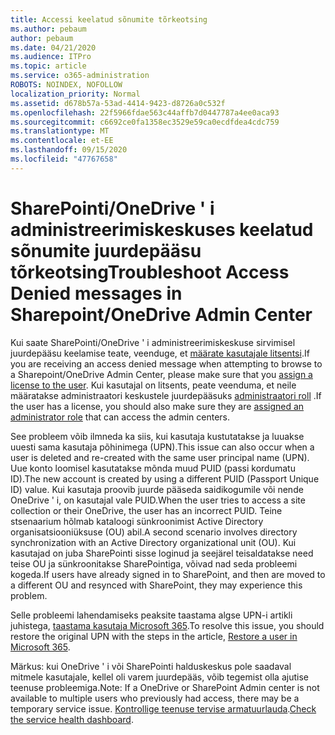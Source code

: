 ```yaml
---
title: Accessi keelatud sõnumite tõrkeotsing
ms.author: pebaum
author: pebaum
ms.date: 04/21/2020
ms.audience: ITPro
ms.topic: article
ms.service: o365-administration
ROBOTS: NOINDEX, NOFOLLOW
localization_priority: Normal
ms.assetid: d678b57a-53ad-4414-9423-d8726a0c532f
ms.openlocfilehash: 22f5966fdae563c44affb7d0447787a4ee0aca93
ms.sourcegitcommit: c6692ce0fa1358ec3529e59ca0ecdfdea4cdc759
ms.translationtype: MT
ms.contentlocale: et-EE
ms.lasthandoff: 09/15/2020
ms.locfileid: "47767658"
---
```

# <a name="troubleshoot-access-denied-messages-in-sharepointonedrive-admin-center"></a><span data-ttu-id="7c5ec-102">SharePointi/OneDrive ' i administreerimiskeskuses keelatud sõnumite juurdepääsu tõrkeotsing</span><span class="sxs-lookup"><span data-stu-id="7c5ec-102">Troubleshoot Access Denied messages in Sharepoint/OneDrive Admin Center</span></span>

<span data-ttu-id="7c5ec-103">Kui saate SharePointi/OneDrive ' i administreerimiskeskuse sirvimisel juurdepääsu keelamise teate, veenduge, et [määrate kasutajale litsentsi](https://docs.microsoft.com/microsoft-365/admin/add-users/add-users).</span><span class="sxs-lookup"><span data-stu-id="7c5ec-103">If you are receiving an access denied message when attempting to browse to a Sharepoint/OneDrive Admin Center, please make sure that you [assign a license to the user](https://docs.microsoft.com/microsoft-365/admin/add-users/add-users).</span></span> <span data-ttu-id="7c5ec-104">Kui kasutajal on litsents, peate veenduma, et neile määratakse administraatori keskustele juurdepääsuks [administraatori roll](hhttps://docs.microsoft.com/microsoft-365/admin/add-users/about-admin-roles) .</span><span class="sxs-lookup"><span data-stu-id="7c5ec-104">If the user has a license, you should also make sure they are [assigned an administrator role](hhttps://docs.microsoft.com/microsoft-365/admin/add-users/about-admin-roles) that can access the admin centers.</span></span>

<span data-ttu-id="7c5ec-105">See probleem võib ilmneda ka siis, kui kasutaja kustutatakse ja luuakse uuesti sama kasutaja põhinimega (UPN).</span><span class="sxs-lookup"><span data-stu-id="7c5ec-105">This issue can also occur when a user is deleted and re-created with the same user principal name (UPN).</span></span> <span data-ttu-id="7c5ec-106">Uue konto loomisel kasutatakse mõnda muud PUID (passi kordumatu ID).</span><span class="sxs-lookup"><span data-stu-id="7c5ec-106">The new account is created by using a different PUID (Passport Unique ID) value.</span></span> <span data-ttu-id="7c5ec-107">Kui kasutaja proovib juurde pääseda saidikogumile või nende OneDrive ' i, on kasutajal vale PUID.</span><span class="sxs-lookup"><span data-stu-id="7c5ec-107">When the user tries to access a site collection or their OneDrive, the user has an incorrect PUID.</span></span> <span data-ttu-id="7c5ec-108">Teine stsenaarium hõlmab kataloogi sünkroonimist Active Directory organisatsiooniüksuse (OU) abil.</span><span class="sxs-lookup"><span data-stu-id="7c5ec-108">A second scenario involves directory synchronization with an Active Directory organizational unit (OU).</span></span> <span data-ttu-id="7c5ec-109">Kui kasutajad on juba SharePointi sisse loginud ja seejärel teisaldatakse need teise OU ja sünkroonitakse SharePointiga, võivad nad seda probleemi kogeda.</span><span class="sxs-lookup"><span data-stu-id="7c5ec-109">If users have already signed in to SharePoint, and then are moved to a different OU and resynced with SharePoint, they may experience this problem.</span></span>

<span data-ttu-id="7c5ec-110">Selle probleemi lahendamiseks peaksite taastama algse UPN-i artikli juhistega, [taastama kasutaja Microsoft 365](https://docs.microsoft.com/microsoft-365/admin/add-users/restore-user).</span><span class="sxs-lookup"><span data-stu-id="7c5ec-110">To resolve this issue, you should restore the original UPN with the steps in the article, [Restore a user in Microsoft 365](https://docs.microsoft.com/microsoft-365/admin/add-users/restore-user).</span></span>

<span data-ttu-id="7c5ec-111">Märkus: kui OneDrive ' i või SharePointi halduskeskus pole saadaval mitmele kasutajale, kellel oli varem juurdepääs, võib tegemist olla ajutise teenuse probleemiga.</span><span class="sxs-lookup"><span data-stu-id="7c5ec-111">Note: If a OneDrive or SharePoint Admin center is not available to multiple users who previously had access, there may be a temporary service issue.</span></span>  <span data-ttu-id="7c5ec-112">[Kontrollige teenuse tervise armatuurlauda](https://portal.office.com/adminportal/home#/servicehealth).</span><span class="sxs-lookup"><span data-stu-id="7c5ec-112">[Check the service health dashboard](https://portal.office.com/adminportal/home#/servicehealth).</span></span>


